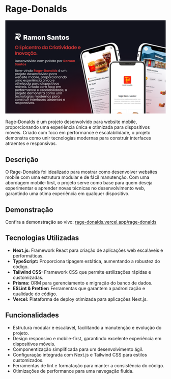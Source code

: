 # Rage-Donalds

![Pré-visualização do Site](public/Thumbnail.png)

Rage-Donalds é um projeto desenvolvido para website mobile, proporcionando uma experiência única e otimizada para dispositivos móveis. Criado com foco em performance e escalabilidade, o projeto demonstra como unir tecnologias modernas para construir interfaces atraentes e responsivas.

## Descrição

O Rage-Donalds foi idealizado para mostrar como desenvolver websites mobile com uma estrutura modular e de fácil manutenção. Com uma abordagem mobile-first, o projeto serve como base para quem deseja experimentar e aprender novas técnicas no desenvolvimento web, garantindo uma ótima experiência em qualquer dispositivo.

## Demonstração

Confira a demonstração ao vivo: [rage-donalds.vercel.app/rage-donalds](https://rage-donalds.vercel.app/rage-donalds)

## Tecnologias Utilizadas

- **Next.js:** Framework React para criação de aplicações web escaláveis e performáticas.
- **TypeScript:** Proporciona tipagem estática, aumentando a robustez do código.
- **Tailwind CSS:** Framework CSS que permite estilizações rápidas e customizadas.
- **Prisma:** ORM para gerenciamento e migração do banco de dados.
- **ESLint & Prettier:** Ferramentas que garantem a padronização e qualidade do código.
- **Vercel:** Plataforma de deploy otimizada para aplicações Next.js.

## Funcionalidades

- Estrutura modular e escalável, facilitando a manutenção e evolução do projeto.
- Design responsivo e mobile-first, garantindo excelente experiência em dispositivos móveis.
- Componentização simplificada para um desenvolvimento ágil.
- Configuração integrada com Next.js e Tailwind CSS para estilos customizados.
- Ferramentas de lint e formatação para manter a consistência do código.
- Otimizações de performance para uma navegação fluida.
